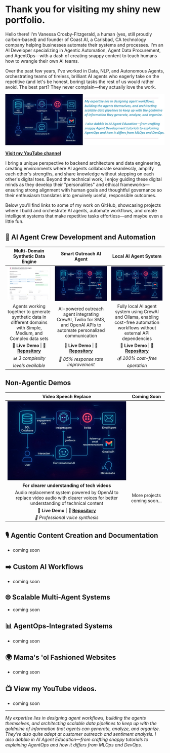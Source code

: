 # Thank you for visiting my shiny new portfolio.

Hello there! I'm Vanessa Crosby-Fitzgerald, a human (yes, still proudly carbon-based) and founder of Coast AI, a Carlsbad, CA technology company helping businesses automate their systems and processes. I'm an AI Developer specializing in Agentic Automation, Agent Data Procurement, and AgentOps—with a dash of creating snappy content to teach humans how to wrangle their own AI teams.

Over the past few years, I've worked in Data, NLP, and Autonomous Agents, orchestrating teams of tireless, brilliant AI agents who eagerly take on the repetitive (and let's be honest, boring) tasks the rest of us would rather avoid. The best part? They never complain—they actually love the work.

![AI Agent](portDeco1.jpg?raw=true)

**[Visit my YouTube channel](https://www.youtube.com/c/TeachingTheMachine)**

I bring a unique perspective to backend architecture and data engineering, creating environments where AI agents collaborate seamlessly, amplify each other's strengths, and share knowledge without stepping on each other's digital toes. Beyond the technical work, I enjoy guiding these digital minds as they develop their "personalities" and ethical frameworks—ensuring strong alignment with human goals and thoughtful governance so their enthusiasm translates into genuinely useful, responsible outcomes.

Below you'll find links to some of my work on GitHub, showcasing projects where I build and orchestrate AI agents, automate workflows, and create intelligent systems that make repetitive tasks effortless—and maybe even a little fun.

## 🤖 AI Agent Crew Development and Automation

| Multi-Domain Synthetic Data Engine | Smart Outreach AI Agent | Local AI Agent System |
|:---:|:---:|:---:|
| ![Multi-Domain Synthetic Data Engine](multiDomain_SynthData_thumb.jpg) | ![Outreach AI Agent](SM_agents.jpg) | ![Local AI Agent System](SM_agents.jpg) |
| Agents working together to generate synthetic data in different domains with Simple, Medium, and Complex data sets | AI-powered outreach agent integrating CrewAI, Twilio for SMS, and OpenAI APIs to automate personalized communication | Fully local AI agent system using CrewAI and Ollama, enabling cost-free automation workflows without external API dependencies |
| **🚀 Live Demo** \| **📂 [Repository](https://github.com/TeachingTheMachine/SyntheticData-MultiDomain)** | **🚀 Live Demo** \| **📂 [Repository](https://github.com/TeachingTheMachine/Outreach-AI-Agent)** | **🚀 Live Demo** \| **📂 [Repository](https://github.com/TeachingTheMachine/Coming-Soon)** |
| *📊 3 complexity levels available* | *🎯 85% response rate improvement* | *💰 100% cost-free operation* |


## Non-Agentic Demos

| Video Speech Replace | Coming Soon |
|:---:|:---:|
| ![Video Speech Replace](SM_agents.jpg) | |
| **For clearer understanding of tech videos** | |
| Audio replacement system powered by OpenAI to replace video audio with clearer voices for better understanding of technical content | More projects coming soon... |
| **🚀 Live Demo** \| **📂 [Repository](https://github.com/TeachingTheMachine/SpeechReplace)** | |
| *🎤 Professional voice synthesis* | |


## 🎙️ Agentic Content Creation and Documentation
- coming soon
## ➡️ Custom AI Workflows
- coming soon
## 🌐 Scalable Multi-Agent Systems
- coming soon
## 📊 AgentOps-Integrated Systems
- coming soon
## 🌍 Mama's 'ol Fashioned Websites
- coming soon
## 📺 View my YouTube videos.
- coming soon

<!--


## 🎙️ Agentic Content Creation and Documentation
 
| AI Podcast Creation Studio | AI Content Creation Engine |
|:---:|:---:|
| ![Podcast Creation with 2 Agents](SM_agents.jpg) | ![Agentic AI Content Creation Engine](SM_agents.jpg) |
| Content creation system powered by CrewAI and ElevenLabs, showcasing multi-agent collaboration for high-quality podcast generation | Content creation system powered by CrewAI, showcasing multi-agent collaboration for generating high-quality content outputs |
| **🚀 Live Demo** \| **📂 [Repository](https://github.com/TeachingTheMachine/Coming-Soon)** | **🚀 Live Demo** \| **📂 [Repository](https://github.com/TeachingTheMachine/Coming-Soon)** |
| *🎤 Professional voice synthesis* | *📝 10x faster content creation* |

| AI Blogging Automation | Documentation AI Agent |
|:---:|:---:|
| ![AI-Powered Blogging Automation System](SM_agents.jpg) | ![Documentation AI Agent](SM_agents.jpg) |
| Automated blogging system using CrewAI with local LLMs like LM Studio, Ollama, and JanAI for content generation at scale | AI agent for automating internal documentation processes using CrewAI, streamlining complex documentation workflows |
| **🚀 Live Demo** \| **📂 [Repository](https://github.com/TeachingTheMachine/Coming-Soon)** | **🚀 Live Demo** \| **📂 [Repository](https://github.com/TeachingTheMachine/Coming-Soon)** |
| *📊 Generates 50+ articles/day* | *⚡ 80% faster documentation* |

## ➡️ Custom AI Workflows
 
| Collaborative AI Framework | Custom Workflow Orchestrator |
|:---:|:---:|
| ![Collaborative AI Framework](SM_agents.jpg) | ![Custom Workflow Orchestrator](SM_agents.jpg) |
| Collaborative AI agent framework using CrewAI to demonstrate agentic AI capabilities for task coordination and execution | Custom workflow orchestrator using CrewAI with local LLMs, focusing on modular components for tailored AI task management |
| **🚀 Live Demo** \| **📂 [Repository](https://github.com/TeachingTheMachine/Coming-Soon)** | **🚀 Live Demo** \| **📂 [Repository](https://github.com/TeachingTheMachine/Coming-Soon)** |
| *🎯 Seamless agent coordination* | *🔧 Fully customizable workflows* |

## 🌐 Scalable Multi-Agent Systems
 
| Multi-Agent Workflow Engine | AI Agent Management Platform | AI Collaboration Network |
|:---:|:---:|:---:|
| ![Scalable Multi-Agent Workflow Engine](SM_agents.jpg) | ![Configurable AI Agent Management Platform](SM_agents.jpg) | ![Intelligent AI Agent Collaboration Network](SM_agents.jpg) |
| Multi-agent system using CrewAI, LangChain, and LLMs like OpenAI to manage complex task assignments and scalable AI workflows | Flexible AI agent management system using CrewAI, with API key configuration and integration with GPT-3, GPT-4, and Llama | Network of AI agents using CrewAI and powerful LLMs to solve complex tasks through collaborative intelligence |
| **🚀 Live Demo** \| **📂 [Repository](https://github.com/TeachingTheMachine/Coming-Soon)** | **🚀 Live Demo** \| **📂 [Repository](https://github.com/TeachingTheMachine/Coming-Soon)** | **🚀 Live Demo** \| **📂 [Repository](https://github.com/TeachingTheMachine/Coming-Soon)** |
| *📈 Handles 1000+ concurrent tasks* | *🔑 Multi-model API support* | *🧠 Distributed AI problem solving* |

## 📊 AgentOps-Integrated Systems
 
| AgentOps AI Monitoring | CrewAI Development Environment |
|:---:|:---:|
| ![AgentOps-Enhanced AI System Monitoring](SM_agents.jpg) | ![AgentOps-Integrated CrewAI Development Environment](SM_agents.jpg) |
| Monitoring solution for CrewAI-based AI agents using AgentOps, integrating with Autogen and Ollama for real-time performance tracking | Development environment for CrewAI applications, utilizing the CrewAI CLI and AgentOps for streamlined agent creation and monitoring |
| **🚀 Live Demo** \| **📂 [Repository](https://github.com/TeachingTheMachine/Coming-Soon)** | **🚀 Live Demo** \| **📂 [Repository](https://github.com/TeachingTheMachine/Coming-Soon)** |
| *📊 Real-time performance metrics* | *⚡ Streamlined development workflow* |

| AgentOps CrewAI Platform | Multi-Agent Dashboard |
|:---:|:---:|
| ![Streamlined AgentOps-CrewAI Integration Platform](SM_agents.jpg) | ![Multi-Agent System with Monitoring Dashboard](SM_agents.jpg) |
| Lightweight platform integrating CrewAI with AgentOps for efficient AI agent monitoring and management | Multi-agent system with a monitoring dashboard using CrewAI and AgentOps, showcasing robust AI framework management |
| **🚀 Live Demo** \| **📂 [Repository](https://github.com/TeachingTheMachine/Coming-Soon)** | **🚀 Live Demo** \| **📂 [Repository](https://github.com/TeachingTheMachine/Coming-Soon)** |
| *🚀 Lightweight and efficient* | *📊 Comprehensive monitoring dashboard* |

## Non-Agentic Demos

| Video Speech Replace | Coming Soon |
|:---:|:---:|
| ![Video Speech Replace](SM_agents.jpg) | |
| **For clearer understanding of tech videos** | |
| Audio replacement system powered by OpenAI to replace video audio with clearer voices for better understanding of technical content | More projects coming soon... |
| **🚀 Live Demo** \| **📂 [Repository](https://github.com/TeachingTheMachine/SpeechReplace)** | |
| *🎤 Professional voice synthesis* | |

## 🌍 Good 'ol Fashioned Websites
 
| EcoShop - Sustainable Marketplace | Neon Dreams - Rock Band | Tony's Pizza Palace |
|:---:|:---:|:---:|
| ![EcoShop Sustainable Marketplace](SM_agents.jpg) | ![Neon Dreams Rock Band Website](SM_agents.jpg) | ![Tony's Pizza Palace Restaurant](SM_agents.jpg) |
| Complete e-commerce platform for sustainable products with shopping cart, payment integration, and eco-friendly product catalog | Dynamic band website featuring music player, tour dates, photo gallery, and fan merchandise store with social media integration | Restaurant website with online ordering system, menu gallery, table reservations, and customer reviews integration |
| **🌐 Visit Site** \| **📂 Source Code** | **🌐 Visit Site** \| **📂 Source Code** | **🌐 Visit Site** \| **📂 Source Code** |
| *🌱 500+ eco-friendly products* | *🎵 10K+ monthly visitors* | *🍕 200+ orders per week* |

| HealthFirst Medical Center | Digital Learning Hub | StartupForge - Business Incubator |
|:---:|:---:|:---:|
| ![HealthFirst Medical Center](SM_agents.jpg) | ![Digital Learning Hub](SM_agents.jpg) | ![StartupForge Business Incubator](SM_agents.jpg) |
| Professional medical center website with appointment booking, doctor profiles, patient portal, and health resources section | Educational platform featuring course catalog, student dashboard, progress tracking, and interactive learning modules | Corporate website for startup incubator with portfolio showcase, investor information, application portal, and success stories |
| **🌐 Visit Site** \| **📂 Source Code** | **🌐 Visit Site** \| **📂 Source Code** | **🌐 Visit Site** \| **📂 Source Code** |
| *👨‍⚕️ 50+ healthcare professionals* | *📖 1000+ students enrolled* | *🚀 100+ startups launched* |

## 📺 View my YouTube videos.
- coming soon

---

## 🤳 Connect with me:

[![YouTube](https://cdn.jsdelivr.net/npm/simple-icons@v3/icons/youtube.svg)][youtube]
[![Twitter](https://cdn.jsdelivr.net/npm/simple-icons@v3/icons/twitter.svg)][twitter]
[![LinkedIn](https://cdn.jsdelivr.net/npm/simple-icons@v3/icons/linkedin.svg)][linkedin]
[![Instagram](https://cdn.jsdelivr.net/npm/simple-icons@v3/icons/instagram.svg)][instagram]
-->

[twitter]: https://twitter.com/TeachingTheMachine
[youtube]: https://www.youtube.com/c/TeachingTheMachine
[instagram]: https://www.instagram.com/TeachingTheMachine/
[linkedin]: https://linkedin.com/in/TeachingTheMachine

---

*My expertise lies in designing agent workflows, building the agents themselves, and architecting scalable data pipelines to keep up with the goldmine of information that agents can generate, analyze, and organize. They're also quite adept at customer outreach and sentiment analysis. I also dabble in AI Agent Education—from crafting snappy tutorials to explaining AgentOps and how it differs from MLOps and DevOps.*
